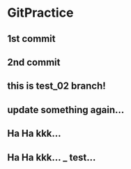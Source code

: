 # GitPractice

## 1st commit

## 2nd commit

## this is test_02 branch!

## update something again...

## Ha Ha kkk...

## Ha Ha kkk... _ test...